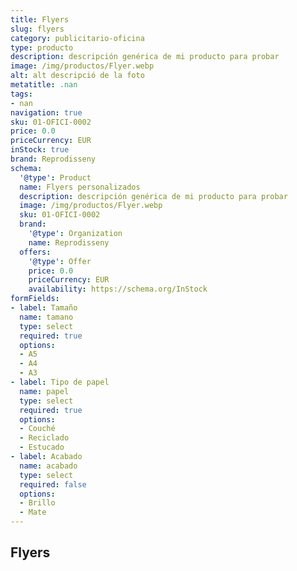 ```yaml
---
title: Flyers
slug: flyers
category: publicitario-oficina
type: producto
description: descripción genérica de mi producto para probar
image: /img/productos/Flyer.webp
alt: alt descripció de la foto
metatitle: .nan
tags:
- nan
navigation: true
sku: 01-OFICI-0002
price: 0.0
priceCurrency: EUR
inStock: true
brand: Reprodisseny
schema:
  '@type': Product
  name: Flyers personalizados
  description: descripción genérica de mi producto para probar
  image: /img/productos/Flyer.webp
  sku: 01-OFICI-0002
  brand:
    '@type': Organization
    name: Reprodisseny
  offers:
    '@type': Offer
    price: 0.0
    priceCurrency: EUR
    availability: https://schema.org/InStock
formFields:
- label: Tamaño
  name: tamano
  type: select
  required: true
  options:
  - A5
  - A4
  - A3
- label: Tipo de papel
  name: papel
  type: select
  required: true
  options:
  - Couché
  - Reciclado
  - Estucado
- label: Acabado
  name: acabado
  type: select
  required: false
  options:
  - Brillo
  - Mate
---
```


## Flyers

